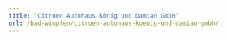 ```yaml
---
title: "Citroen Autohaus König und Damian GmbH"
url: /bad-wimpfen/citroen-autohaus-koenig-und-damian-gmbh/
---
```

